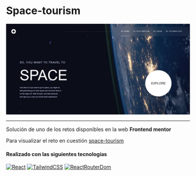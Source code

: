# Space-tourism

![Space-tourism-image](https://github.com/Jeferson-Hernandez/space-tourism/blob/main/src/assets/space-tourism-banner.jpg)

---

Solución de uno de los retos disponibles en la web **Frontend mentor**

Para visualizar el reto en cuestión [space-tourism](https://www.frontendmentor.io/challenges/space-tourism-multipage-website-gRWj1URZ3)

#### Realizado con las siguientes tecnologías

[![React](https://img.shields.io/badge/React-blue?style=&logo=React&logoColor=blue&labelColor=white)]() [![TailwindCSS](https://img.shields.io/badge/TailwindCSS-blue?style=&logo=TailwindCSS&logoColor=blue&labelColor=white)]() [![ReactRouterDom](https://img.shields.io/badge/React_Router-red?style=&logo=reactrouter&logoColor=black&labelColor=white)]()
